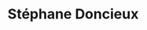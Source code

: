 ---
layout: page
title: Stéphane Doncieux
description: professor
img: 
importance: 7
category: coordinator
---